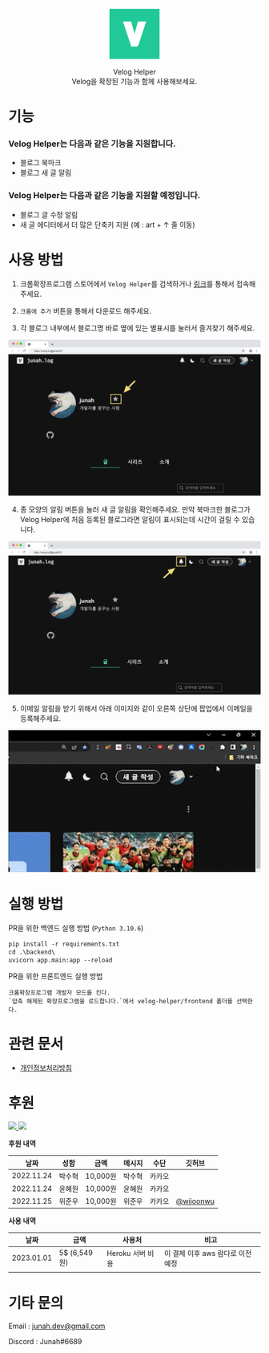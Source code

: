 <p align="center">
  <img src="./frontend/icons/icon128.png" width=100/>
</p>
<p align="center">
  Velog Helper
  <br/>  
  Velog을 확장된 기능과 함께 사용해보세요.
</p>

# 기능

### Velog Helper는 다음과 같은 기능을 지원합니다.

- 블로그 북마크
- 블로그 새 글 알림

### Velog Helper는 다음과 같은 기능을 지원할 예정입니다.

- 블로그 글 수정 알림
- 새 글 에디터에서 더 많은 단축키 지원
  (예 : art + ↑ 줄 이동)

# 사용 방법

1. 크롬확장프로그램 스토어에서 `Velog Helper`를 검색하거나 [링크](https://chrome.google.com/webstore/detail/velog-helper/limdbpmjjehbmlnmkmaadbkklkmohbag?hl=ko)를 통해서 접속해주세요.

2. `크롬에 추가` 버튼을 통해서 다운로드 해주세요.

3. 각 블로그 내부에서 블로그명 바로 옆에 있는 별표시를 눌러서 즐겨찾기 해주세요. 
<img src = "backend/app/static/image/guide/add_bookmark.png" width = "600px" />

4. 종 모양의 알림 버튼을 눌러 새 글 알림을 확인해주세요. 만약 북마크한 블로그가 Velog Helper에 처음 등록된 블로그라면 알림이 표시되는데 시간이 걸릴 수 있습니다.
<img src = "backend/app/static/image/guide/check_new_post.png" width = "600px" />

5. 이메일 알림을 받기 위해서 아래 이미지와 같이 오른쪽 상단에 팝업에서 이메일을 등록해주세요.
<img src = "backend/app/static/image/guide/set_email.gif" width = "600px" />

# 실행 방법

PR을 위한 백엔드 실행 방법 (`Python 3.10.6`)

```
pip install -r requirements.txt
cd .\backend\
uvicorn app.main:app --reload
```

PR을 위한 프론트엔드 실행 방법

```
크롬확장프로그램 개발자 모드를 킨다.
`압축 해제된 확장프로그램을 로드합니다.`에서 velog-helper/frontend 폴더를 선택한다.
```

# 관련 문서

- [개인정보처리방침](https://junah.notion.site/e297108af58744809dd6b9f1db49efe0)

# 후원

<a href="https://toss.me/junah">
  <img src="https://static.toss.im/tds/favicon/favicon.ico" width=50/>
</a>
<a href="https://qr.kakaopay.com/FLnSPzJZZ">
  <img src="https://t1.daumcdn.net/kakaopay/icons/favicon.ico" width=50/>
</a>

**후원 내역**

| 날짜       | 성함   | 금액     | 메시지 | 수단   | 깃허브                                |
| ---------- | ------ | -------- | ------ | ------ | ------------------------------------- |
| 2022.11.24 | 박수혁 | 10,000원 | 박수혁 | 카카오 |                                       |
| 2022.11.24 | 윤혜원 | 10,000원 | 윤혜원 | 카카오 |                                       |
| 2022.11.25 | 위준우 | 10,000원 | 위준우 | 카카오 | [@wijoonwu](https://github.com/wijoonwu) |

**사용 내역**

| 날짜       | 금액         | 사용처           | 비고                              |
| ---------- | ------------ | ---------------- | --------------------------------- |
| 2023.01.01 | 5$ (6,549원) | Heroku 서버 비용 | 이 결제 이후 aws 람다로 이전 예정 |
|            |              |                  |                                   |

# 기타 문의

Email : junah.dev@gmail.com

Discord : Junah#6689
